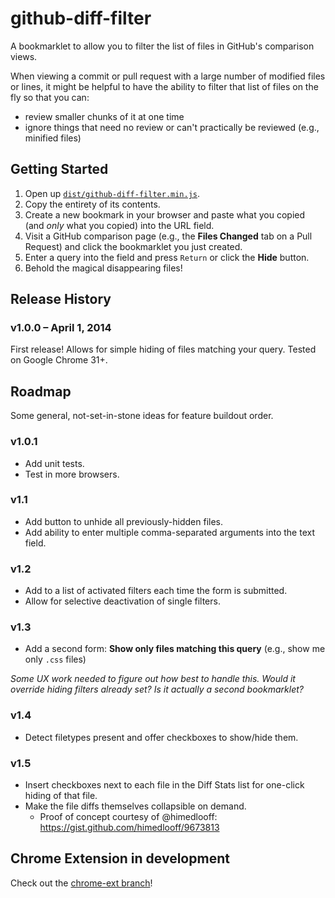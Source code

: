 # github-diff-filter

A bookmarklet to allow you to filter the list of files in GitHub's comparison views.

When viewing a commit or pull request with a large number of modified files or lines,
it might be helpful to have the ability to filter that list of files on the fly so that you can:
- review smaller chunks of it at one time
- ignore things that need no review or can't practically be reviewed (e.g., minified files)


## Getting Started

1. Open up [`dist/github-diff-filter.min.js`](https://github.com/Scotchester/github-diff-filter/blob/master/dist/github-diff-filter.min.js).
2. Copy the entirety of its contents.
3. Create a new bookmark in your browser and paste what you copied (and _only_
   what you copied) into the URL field.
4. Visit a GitHub comparison page (e.g., the **Files Changed** tab on a Pull Request)
   and click the bookmarklet you just created.
5. Enter a query into the field and press `Return` or click the **Hide** button.
6. Behold the magical disappearing files!


## Release History

### v1.0.0 – April 1, 2014

First release! Allows for simple hiding of files matching your query. Tested on
Google Chrome 31+.


## Roadmap

Some general, not-set-in-stone ideas for feature buildout order.

### v1.0.1

- Add unit tests.
- Test in more browsers.

### v1.1

- Add button to unhide all previously-hidden files.
- Add ability to enter multiple comma-separated arguments into the text field.

### v1.2

- Add to a list of activated filters each time the form is submitted.
- Allow for selective deactivation of single filters.

### v1.3

- Add a second form: **Show only files matching this query**
  (e.g., show me only `.css` files)

_Some UX work needed to figure out how best to handle this.
Would it override hiding filters already set?
Is it actually a second bookmarklet?_

### v1.4

- Detect filetypes present and offer checkboxes to show/hide them.

### v1.5

- Insert checkboxes next to each file in the Diff Stats list for one-click hiding of that file.
- Make the file diffs themselves collapsible on demand.
  - Proof of concept courtesy of @himedlooff: <https://gist.github.com/himedlooff/9673813>


## Chrome Extension in development

Check out the [chrome-ext branch](https://github.com/Scotchester/github-diff-filter/tree/chrome-ext/)!
